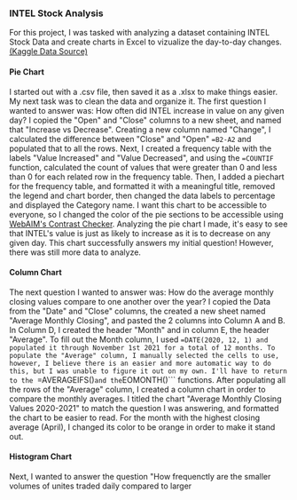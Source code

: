 ### INTEL Stock Analysis
  
  For this project, I was tasked with analyzing a dataset containing INTEL Stock Data  and create charts in Excel to vizualize the day-to-day changes. [(Kaggle Data Source)](https://www.kaggle.com/datasets/varpit94/intel-stock-data) 

#### Pie Chart
  I started out with a .csv file, then saved it as a .xlsx to make things easier. My next task was to clean the data and organize it. The first question I wanted to answer was: How often did INTEL increase in value on any given day? I copied the "Open" and "Close" columns to a new sheet, and named that "Increase vs Decrease". Creating a new column named "Change", I calculated the difference between "Close" and "Open" ```=B2-A2``` and populated that to all the rows. Next, I created a frequency table with the labels "Value Increased" and "Value Decreased", and using the ```=COUNTIF``` function, calculated the count of values that were greater than 0 and less than 0 for each related row in the frequency table. Then, I added a piechart for the frequency table, and formatted it with a meaningful title, removed the legend and chart border, then changed the data labels to percentage and displayed the Category name. I want this chart to be accessible to everyone, so I changed the color of the pie sections to be accessible using [WebAIM's Contrast Checker](https://webaim.org/resources/contrastchecker/). Analyzing the pie chart I made, it's easy to see that INTEL's value is just as likely to increase as it is to decrease on any given day. This chart successfully answers my initial question! However, there was still more data to analyze. 


#### Column Chart
  The next question I wanted to answer was: How do the average monthly closing values compare to one another over the year? I copied the Data from the "Date" and "Close" columns, the created a new sheet named "Average Monthly Closing", and pasted the 2 columns into Column A and B. In Column D, I created the header "Month" and in column E, the header "Average". To fill out the Month column, I used ```=DATE(2020, 12, 1) and populated it through November 1st 2021 for a total of 12 months. To populate the "Average" column, I manually selected the cells to use, however, I believe there is an easier and more automatic way to do this, but I was unable to figure it out on my own. I'll have to return to the ```=AVERAGEIFS()``` and the ```EOMONTH()``` functions. After populating all the rows of the "Average" column, I created a column chart in order to compare the monthly averages. I titled the chart "Average Monthly Closing Values 2020-2021" to match the question I was answering, and formatted the chart to be easier to read. For the month with the highest closing average (April), I changed its color to be orange in order to make it stand out. 


#### Histogram Chart
Next, I wanted to answer the question "How frequenctly are the smaller volumes of unites traded daily compared to larger